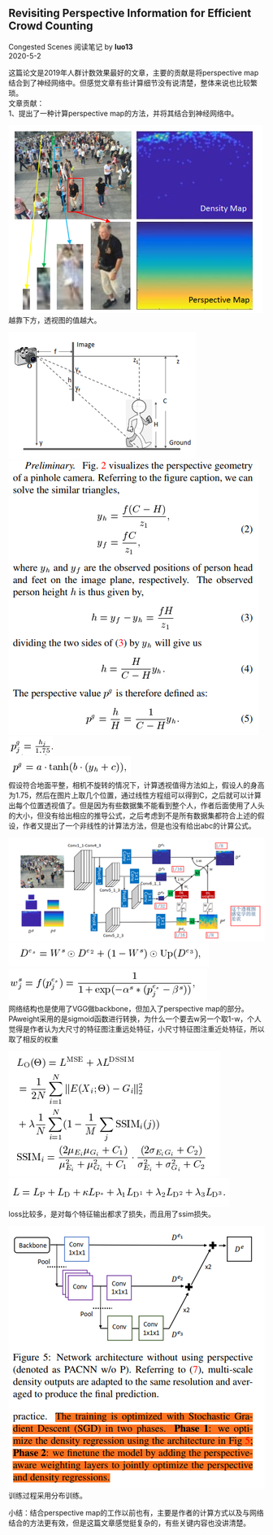 ## Revisiting Perspective Information for Efficient Crowd Counting  
Congested Scenes
阅读笔记 by **luo13**  
2020-5-2  

这篇论文是2019年人群计数效果最好的文章，主要的贡献是将perspective map结合到了神经网络中。但感觉文章有些计算细节没有说清楚，整体来说也比较繁琐。  
文章贡献：  
1、提出了一种计算perspective map的方法，并将其结合到神经网络中。  

![密度图和透视图](../../img/PACNN/密度图和透视图.PNG)  
越靠下方，透视图的值越大。  

![计算透视值](../../img/PACNN/计算透视值.PNG)  
![计算透视值](../../img/PACNN/计算透视值2.PNG)  
![计算透视值](../../img/PACNN/计算透视值3.PNG)  
![计算透视值](../../img/PACNN/计算透视值4.PNG)  
假设符合地面平整，相机不旋转的情况下，计算透视值得方法如上，假设人的身高为1.75，然后在图片上取几个位置，通过线性方程组可以得到C，之后就可以计算出每个位置透视值了。但是因为有些数据集不能看到整个人，作者后面使用了人头的大小，但没有给出相应的推导公式，之后考虑到不是所有数据集都符合上述的假设，作者又提出了一个非线性的计算法方法，但是也没有给出abc的计算公式。  

![网络结构](../../img/PACNN/网络结构.PNG)  
![PAweight](../../img/PACNN/PAweight.PNG)  
![PAweight](../../img/PACNN/PAweight2.PNG)  
网络结构也是使用了VGG做backbone，但加入了perspective map的部分。
PAweight采用的是sigmoid函数进行转换，为什么一个要去w另一个取1-w，个人觉得是作者认为大尺寸的特征图注重远处特征，小尺寸特征图注重近处特征，所以取了相反的权重  

![loss](../../img/PACNN/loss1.PNG)  
![loss](../../img/PACNN/loss2.PNG)  
loss比较多，是对每个特征输出都求了损失，而且用了ssim损失。  

![两步训练](../../img/PACNN/两步训练.PNG)  
训练过程采用分布训练。  

小结：结合perspective map的工作以前也有，主要是作者的计算方式以及与网络结合的方法更有效，但是这篇文章感觉挺复杂的，有些关键内容也没讲清楚。  
